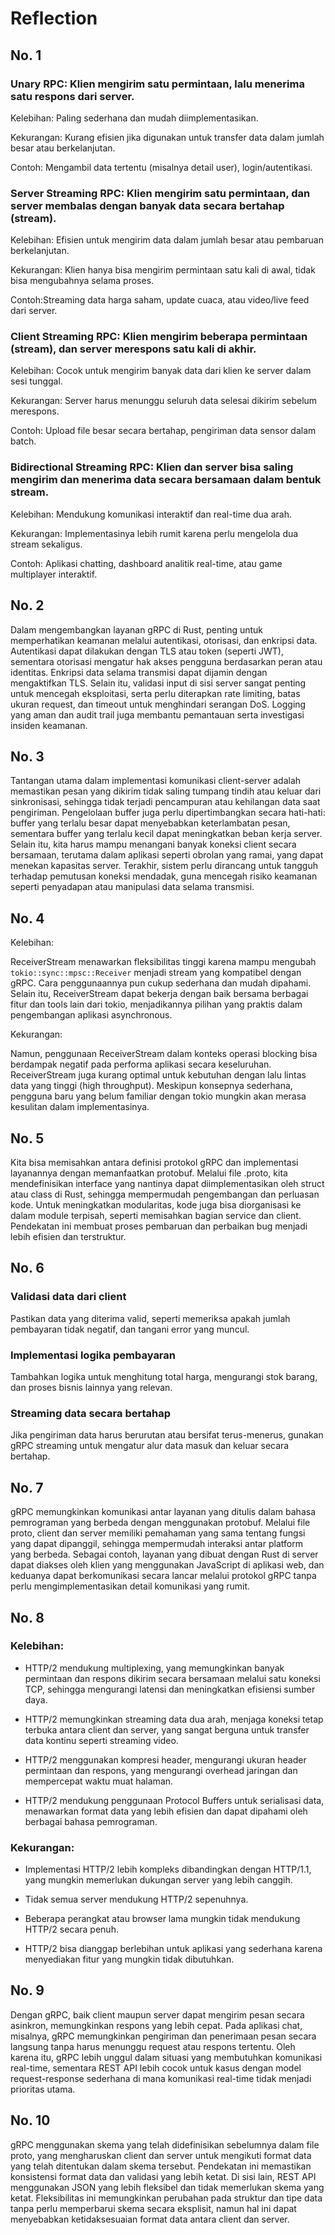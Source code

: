 # Reflection

## No. 1
### Unary RPC: Klien mengirim satu permintaan, lalu menerima satu respons dari server.

Kelebihan: Paling sederhana dan mudah diimplementasikan.

Kekurangan: Kurang efisien jika digunakan untuk transfer data dalam jumlah besar atau berkelanjutan.

Contoh: Mengambil data tertentu (misalnya detail user), login/autentikasi.

### Server Streaming RPC: Klien mengirim satu permintaan, dan server membalas dengan banyak data secara bertahap (stream).

Kelebihan: Efisien untuk mengirim data dalam jumlah besar atau pembaruan berkelanjutan.

Kekurangan: Klien hanya bisa mengirim permintaan satu kali di awal, tidak bisa mengubahnya selama proses.

Contoh:Streaming data harga saham, update cuaca, atau video/live feed dari server.

### Client Streaming RPC: Klien mengirim beberapa permintaan (stream), dan server merespons satu kali di akhir.

Kelebihan: Cocok untuk mengirim banyak data dari klien ke server dalam sesi tunggal.

Kekurangan: Server harus menunggu seluruh data selesai dikirim sebelum merespons.

Contoh: Upload file besar secara bertahap, pengiriman data sensor dalam batch.

### Bidirectional Streaming RPC: Klien dan server bisa saling mengirim dan menerima data secara bersamaan dalam bentuk stream.

Kelebihan: Mendukung komunikasi interaktif dan real-time dua arah.

Kekurangan: Implementasinya lebih rumit karena perlu mengelola dua stream sekaligus.

Contoh: Aplikasi chatting, dashboard analitik real-time, atau game multiplayer interaktif.

## No. 2
Dalam mengembangkan layanan gRPC di Rust, penting untuk
memperhatikan keamanan melalui autentikasi, otorisasi, dan enkripsi data. 
Autentikasi dapat dilakukan dengan TLS atau token (seperti JWT), sementara otorisasi mengatur hak akses pengguna berdasarkan peran atau identitas. Enkripsi data selama transmisi dapat dijamin dengan mengaktifkan TLS. 
Selain itu, validasi input di sisi server sangat penting untuk mencegah eksploitasi, serta perlu diterapkan rate limiting, batas ukuran request, dan timeout untuk menghindari serangan DoS. Logging yang aman dan audit trail juga membantu pemantauan serta investigasi insiden keamanan.

## No. 3
Tantangan utama dalam implementasi komunikasi client-server adalah memastikan pesan yang dikirim tidak saling tumpang tindih atau keluar dari sinkronisasi, sehingga tidak terjadi pencampuran atau kehilangan data saat pengiriman. Pengelolaan buffer juga perlu dipertimbangkan secara hati-hati: buffer yang terlalu besar dapat menyebabkan keterlambatan pesan, sementara buffer yang terlalu kecil dapat meningkatkan beban kerja server. Selain itu, kita harus mampu menangani banyak koneksi client secara bersamaan, terutama dalam aplikasi seperti obrolan yang ramai, yang dapat menekan kapasitas server. Terakhir, sistem perlu dirancang untuk tangguh terhadap pemutusan koneksi mendadak, guna mencegah risiko keamanan seperti penyadapan atau manipulasi data selama transmisi.

## No. 4
Kelebihan:

ReceiverStream menawarkan fleksibilitas tinggi karena mampu mengubah ```tokio::sync::mpsc::Receiver``` menjadi stream yang kompatibel dengan gRPC. Cara penggunaannya pun cukup sederhana dan mudah dipahami. Selain itu, ReceiverStream dapat bekerja dengan baik bersama berbagai fitur dan tools lain dari tokio, menjadikannya pilihan yang praktis dalam pengembangan aplikasi asynchronous.

Kekurangan:

Namun, penggunaan ReceiverStream dalam konteks operasi blocking bisa berdampak negatif pada performa aplikasi secara keseluruhan. ReceiverStream juga kurang optimal untuk kebutuhan dengan lalu lintas data yang tinggi (high throughput). Meskipun konsepnya sederhana, pengguna baru yang belum familiar dengan tokio mungkin akan merasa kesulitan dalam implementasinya.

## No. 5
Kita bisa memisahkan antara definisi protokol gRPC dan implementasi layanannya dengan memanfaatkan protobuf. Melalui file .proto, kita mendefinisikan interface yang nantinya dapat diimplementasikan oleh struct atau class di Rust, sehingga mempermudah pengembangan dan perluasan kode. Untuk meningkatkan modularitas, kode juga bisa diorganisasi ke dalam module terpisah, seperti memisahkan bagian service dan client. Pendekatan ini membuat proses pembaruan dan perbaikan bug menjadi lebih efisien dan terstruktur.

## No. 6
### Validasi data dari client
Pastikan data yang diterima valid, seperti memeriksa apakah jumlah pembayaran tidak negatif, dan tangani error yang muncul.

### Implementasi logika pembayaran
Tambahkan logika untuk menghitung total harga, mengurangi stok barang, dan proses bisnis lainnya yang relevan.

### Streaming data secara bertahap
Jika pengiriman data harus berurutan atau bersifat terus-menerus, gunakan gRPC streaming untuk mengatur alur data masuk dan keluar secara bertahap.

## No. 7
gRPC memungkinkan komunikasi antar layanan yang ditulis dalam bahasa pemrograman yang berbeda dengan menggunakan protobuf. Melalui file proto, client dan server memiliki pemahaman yang sama tentang fungsi yang dapat dipanggil, sehingga mempermudah interaksi antar platform yang berbeda. Sebagai contoh, layanan yang dibuat dengan Rust di server dapat diakses oleh klien yang menggunakan JavaScript di aplikasi web, dan keduanya dapat berkomunikasi secara lancar melalui protokol gRPC tanpa perlu mengimplementasikan detail komunikasi yang rumit.

## No. 8
### Kelebihan:

- HTTP/2 mendukung multiplexing, yang memungkinkan banyak permintaan dan respons dikirim secara bersamaan melalui satu koneksi TCP, sehingga mengurangi latensi dan meningkatkan efisiensi sumber daya.

- HTTP/2 memungkinkan streaming data dua arah, menjaga koneksi tetap terbuka antara client dan server, yang sangat berguna untuk transfer data kontinu seperti streaming video.

- HTTP/2 menggunakan kompresi header, mengurangi ukuran header permintaan dan respons, yang mengurangi overhead jaringan dan mempercepat waktu muat halaman.

- HTTP/2 mendukung penggunaan Protocol Buffers untuk serialisasi data, menawarkan format data yang lebih efisien dan dapat dipahami oleh berbagai bahasa pemrograman.

### Kekurangan:

- Implementasi HTTP/2 lebih kompleks dibandingkan dengan HTTP/1.1, yang mungkin memerlukan dukungan server yang lebih canggih.

- Tidak semua server mendukung HTTP/2 sepenuhnya.

- Beberapa perangkat atau browser lama mungkin tidak mendukung HTTP/2 secara penuh.

- HTTP/2 bisa dianggap berlebihan untuk aplikasi yang sederhana karena menyediakan fitur yang mungkin tidak dibutuhkan.

## No. 9
Dengan gRPC, baik client maupun server dapat mengirim pesan secara asinkron, memungkinkan respons yang lebih cepat. Pada aplikasi chat, misalnya, gRPC memungkinkan pengiriman dan penerimaan pesan secara langsung tanpa harus menunggu request atau respons tertentu. Oleh karena itu, gRPC lebih unggul dalam situasi yang membutuhkan komunikasi real-time, sementara REST API lebih cocok untuk kasus dengan model request-response sederhana di mana komunikasi real-time tidak menjadi prioritas utama.

## No. 10
gRPC menggunakan skema yang telah didefinisikan sebelumnya dalam file proto, yang mengharuskan client dan server untuk mengikuti format data yang telah ditentukan dalam skema tersebut. Pendekatan ini memastikan konsistensi format data dan validasi yang lebih ketat. Di sisi lain, REST API menggunakan JSON yang lebih fleksibel dan tidak memerlukan skema yang ketat. Fleksibilitas ini memungkinkan perubahan pada struktur dan tipe data tanpa perlu memperbarui skema secara eksplisit, namun hal ini dapat menyebabkan ketidaksesuaian format data antara client dan server.